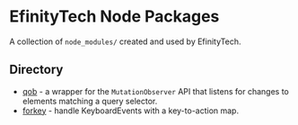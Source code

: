 # EfinityTech Node Packages
A collection of `node_modules/` created and used by EfinityTech.

## Directory
 - [qob](https://github.com/efinitytech/node-packages/tree/master/qob) - a wrapper for the `MutationObserver` API that listens for changes to elements matching a query selector.
 - [forkey](https://github.com/efinitytech/node-packages/tree/master/forkey) - handle KeyboardEvents with a key-to-action map.